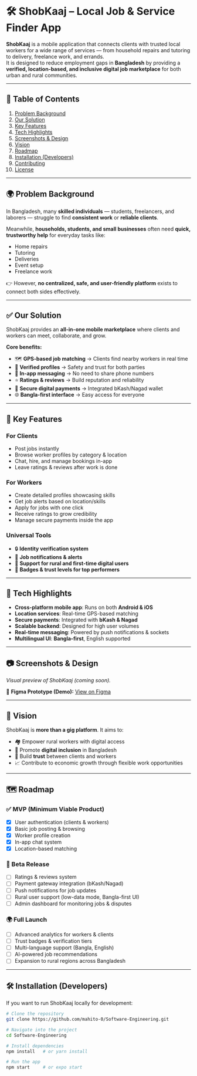 # 🛠️ ShobKaaj – Local Job & Service Finder App

**ShobKaaj** is a mobile application that connects clients with trusted local workers for a wide range of services — from household repairs and tutoring to delivery, freelance work, and errands.  
It is designed to reduce employment gaps in **Bangladesh** by providing a **verified, location-based, and inclusive digital job marketplace** for both urban and rural communities.

---

## 📖 Table of Contents
1. [Problem Background](#-problem-background)  
2. [Our Solution](#-our-solution)  
3. [Key Features](#-key-features)  
4. [Tech Highlights](#-tech-highlights)  
5. [Screenshots & Design](#-screenshots--design)  
6. [Vision](#-vision)  
7. [Roadmap](#-roadmap)  
8. [Installation (Developers)](#-installation-developers)  
9. [Contributing](#-contributing)  
10. [License](#-license)  

---

## 🌍 Problem Background

In Bangladesh, many **skilled individuals** — students, freelancers, and laborers — struggle to find **consistent work** or **reliable clients**.  

Meanwhile, **households, students, and small businesses** often need **quick, trustworthy help** for everyday tasks like:  
- Home repairs  
- Tutoring  
- Deliveries  
- Event setup  
- Freelance work  

👉 However, **no centralized, safe, and user-friendly platform** exists to connect both sides effectively.

---

## ✅ Our Solution

ShobKaaj provides an **all-in-one mobile marketplace** where clients and workers can meet, collaborate, and grow.  

**Core benefits:**  
- 🗺️ **GPS-based job matching** → Clients find nearby workers in real time  
- 👤 **Verified profiles** → Safety and trust for both parties  
- 💬 **In-app messaging** → No need to share phone numbers  
- ⭐ **Ratings & reviews** → Build reputation and reliability  
- 💸 **Secure digital payments** → Integrated bKash/Nagad wallet  
- 🌐 **Bangla-first interface** → Easy access for everyone  

---

## 🎯 Key Features

### For Clients
- Post jobs instantly  
- Browse worker profiles by category & location  
- Chat, hire, and manage bookings in-app  
- Leave ratings & reviews after work is done  

### For Workers
- Create detailed profiles showcasing skills  
- Get job alerts based on location/skills  
- Apply for jobs with one click  
- Receive ratings to grow credibility  
- Manage secure payments inside the app  

### Universal Tools
- 🔒 **Identity verification system**  
- 📢 **Job notifications & alerts**  
- 🌱 **Support for rural and first-time digital users**  
- 🏅 **Badges & trust levels for top performers**  

---

## 🚀 Tech Highlights
- **Cross-platform mobile app**: Runs on both **Android & iOS**  
- **Location services**: Real-time GPS-based matching  
- **Secure payments**: Integrated with **bKash & Nagad**  
- **Scalable backend**: Designed for high user volumes  
- **Real-time messaging**: Powered by push notifications & sockets  
- **Multilingual UI**: **Bangla-first**, English supported  

---

## 📷 Screenshots & Design

_Visual preview of ShobKaaj (coming soon)._  

🔗 **Figma Prototype (Demo):** [View on Figma](https://www.figma.com/file/your-demo-link-here)  

---

## 📌 Vision

ShobKaaj is **more than a gig platform**. It aims to:  
- 🏘️ Empower rural workers with digital access  
- 📱 Promote **digital inclusion** in Bangladesh  
- 🤝 Build **trust** between clients and workers  
- 📈 Contribute to economic growth through flexible work opportunities  

---

## 🗺️ Roadmap

### ✅ MVP (Minimum Viable Product)
- [x] User authentication (clients & workers)  
- [x] Basic job posting & browsing  
- [x] Worker profile creation  
- [x] In-app chat system  
- [x] Location-based matching  

### 🚧 Beta Release
- [ ] Ratings & reviews system  
- [ ] Payment gateway integration (bKash/Nagad)  
- [ ] Push notifications for job updates  
- [ ] Rural user support (low-data mode, Bangla-first UI)  
- [ ] Admin dashboard for monitoring jobs & disputes  

### 🌍 Full Launch
- [ ] Advanced analytics for workers & clients  
- [ ] Trust badges & verification tiers  
- [ ] Multi-language support (Bangla, English)  
- [ ] AI-powered job recommendations  
- [ ] Expansion to rural regions across Bangladesh  

---

## 🛠️ Installation (Developers)

If you want to run ShobKaaj locally for development:  

```bash
# Clone the repository
git clone https://github.com/mahito-0/Software-Engineering.git

# Navigate into the project
cd Software-Engineering

# Install dependencies
npm install   # or yarn install

# Run the app
npm start     # or expo start